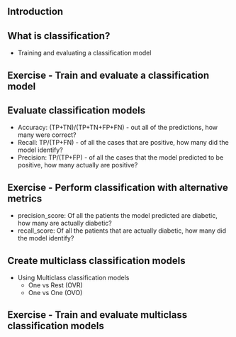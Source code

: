 ## Introduction
## What is classification?
  - Training and evaluating a classification model
## Exercise - Train and evaluate a classification model
## Evaluate classification models
  - Accuracy: (TP+TN)/(TP+TN+FP+FN) - out all of the predictions, how many were correct?
  - Recall: TP/(TP+FN) - of all the cases that are positive, how many did the model identify?
  - Precision: TP/(TP+FP) - of all the cases that the model predicted to be positive, how many actually are positive?
## Exercise - Perform classification with alternative metrics
  - precision_score: Of all the patients the model predicted are diabetic, how many are actually diabetic?
  - recall_score: Of all the patients that are actually diabetic, how many did the model identify?
## Create multiclass classification models
  - Using Multiclass classification models
    - One vs Rest (OVR)
    - One vs One (OVO)
## Exercise - Train and evaluate multiclass classification models